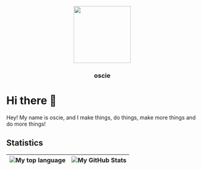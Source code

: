 <div><center>
    <p align="center"><img src="https://avatars.githubusercontent.com/oscie57" height="150" width="150"></p>
    <h3 align="center">oscie</h3>
</div></center>


# Hi there 👋
Hey! My name is oscie, and I make things, do things, make more things and do more things!

## Statistics
|![My top language](https://github-readme-stats.vercel.app/api/top-langs/?username=oscie57&show_icons=true&title_color=4F8CC9&text_color=9f9f9f&bg_color=00000000&hide_border=true&icon_color=00000000&count_private=true)|![My GitHub Stats](https://github-readme-stats.vercel.app/api?username=oscie57&show_icons=true&title_color=4F8CC9&text_color=9f9f9f&bg_color=00000000&hide_border=true&icon_color=4F8CC9&count_private=true&show_icons=true)|
|-|-|
